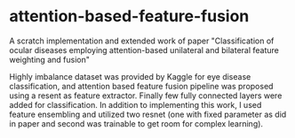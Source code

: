 # attention-based-feature-fusion
A scratch implementation and extended work of paper "Classification of ocular diseases employing attention-based unilateral and bilateral feature weighting and fusion"

Highly imbalance dataset was provided by Kaggle for eye disease classification, and attention based feature fusion pipeline was proposed using a resent as feature extractor. Finally few fully connected layers were added for classification. In addition to implementing this work, I used feature ensembling and utilized two resnet (one with fixed parameter as did in paper and second was trainable to get room for complex learning).
